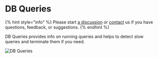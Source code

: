 # DB Queries

{% hint style="info" %}
Please start [a discussion](https://github.com/Aidbox/Issues/discussions) or [contact](../contact-us.md) us if you have questions, feedback, or suggestions.
{% endhint %}

DB Queries provides info on running queries and helps to detect slow queries and terminate them if you need.&#x20;

![DB Queries](../.gitbook/assets/image\_2022-02-09\_17-28-32.png)
